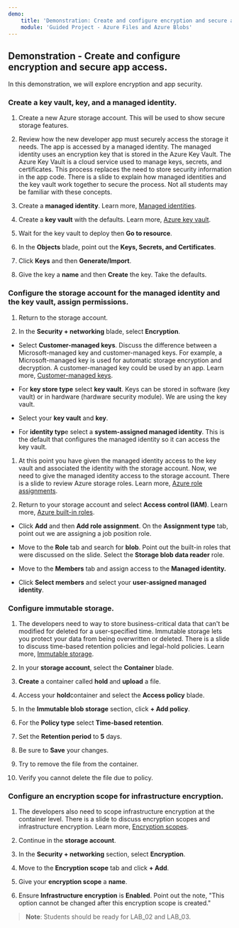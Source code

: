 ```yaml
---
demo:
    title: 'Demonstration: Create and configure encryption and secure app access'
    module: 'Guided Project - Azure Files and Azure Blobs'
--- 
```


## Demonstration - Create and configure encryption and secure app access. 

In this demonstration, we will explore encryption and app security.

### Create a key vault, key, and a managed identity.

1. Create a new Azure storage account. This will be used to show secure storage features.

1. Review how the new developer app must securely access the storage it needs. The app is accessed by a managed identity. The managed identity uses an encryption key that is stored in the Azure Key Vault. The Azure Key Vault is a cloud service used to manage keys, secrets, and certificates. This process replaces the need to store security information in the app code. There is a slide to explain how managed identities and the key vault work together to secure the process. Not all students may be familiar with these concepts. 

1. Create a **managed identity**. Learn more, [Managed identities](https://learn.microsoft.com/en-us/azure/active-directory/managed-identities-azure-resources/overview).

1. Create a **key vault** with the defaults. Learn more, [Azure key vault](https://learn.microsoft.com/azure/active-directory/managed-identities-azure-resources/overview).

1. Wait for the key vault to deploy then **Go to resource**.

1. In the **Objects** blade, point out the **Keys, Secrets, and Certificates**.

1. Click **Keys** and then **Generate/Import**.

1. Give the key a **name** and then **Create** the key. Take the defaults.

### Configure the storage account for the managed identity and the key vault, assign permissions.

1. Return to the storage account.

1. In the **Security + networking** blade, select **Encryption**.

- Select **Customer-managed keys**. Discuss the difference between a Microsoft-managed key and customer-managed keys. For example, a Microsoft-managed key is used for automatic storage encryption and decryption. A customer-managed key could be used by an app. Learn more, [Customer-managed keys](https://learn.microsoft.com/azure/storage/common/customer-managed-keys-overview).

- For **key store type** select **key vault**. Keys can be stored in software (key vault) or in hardware (hardware security module). We are using the key vault.

* Select your **key vault** and **key**.

- For **identity typ**e select a **system-assigned managed identity**. This is the default that configures the managed identity so it can access the key vault.

1. At this point you have given the managed identity access to the key vault and associated the identity with the storage account. Now, we need to give the managed identity access to the storage account. There is a slide to review Azure storage roles. Learn more, [Azure role assignments](https://learn.microsoft.com/azure/role-based-access-control/role-assignments).

1. Return to your storage account and select **Access control (IAM)**. Learn more, [Azure built-in roles](https://learn.microsoft.com/azure/role-based-access-control/built-in-roles).

- Click **Add** and then **Add role assignment**. On the **Assignment type** tab, point out we are assigning a job position role.

- Move to the **Role** tab and search for **blob**. Point out the built-in roles that were discussed on the slide. Select the **Storage blob data reader** role.

- Move to the **Members** tab and assign access to the **Managed identity.**

- Click **Select members** and select your **user-assigned managed identity**.

### Configure immutable storage.

1. The developers need to way to store business-critical data that can't be modified for deleted for a user-specified time. Immutable storage lets you protect your data from being overwritten or deleted. There is a slide to discuss time-based retention policies and legal-hold policies. Learn more, [Immutable storage](https://learn.microsoft.com/azure/storage/blobs/immutable-storage-overview).

1. In your **storage account**, select the **Container** blade.

1. **Create** a container called **hold** and **upload** a file.

1. Access your **hold**container and select the **Access policy** blade.

1. In the **Immutable blob storage** section, click **+ Add policy**.

1. For the **Policy type** select **Time-based retention**.

1. Set the **Retention period** to **5** days.

1. Be sure to **Save** your changes.

1. Try to remove the file from the container.

1. Verify you cannot delete the file due to policy.

### Configure an encryption scope for infrastructure encryption.

1. The developers also need to scope infrastructure encryption at the container level. There is a slide to discuss encryption scopes and infrastructure encryption. Learn more, [Encryption scopes](https://learn.microsoft.com/azure/storage/blobs/encryption-scope-overview).

1. Continue in the **storage account**.

1. In the **Security + networking** section, select **Encryption**.

1. Move to the **Encryption scope** tab and click **+ Add**.

1. Give your **encryption scope** a **name**.

1. Ensure **Infrastructure encryption** is **Enabled**. Point out the note, "This option cannot be changed after this encryption scope is created."

>**Note**: Students should be ready for LAB_02 and LAB_03. 
